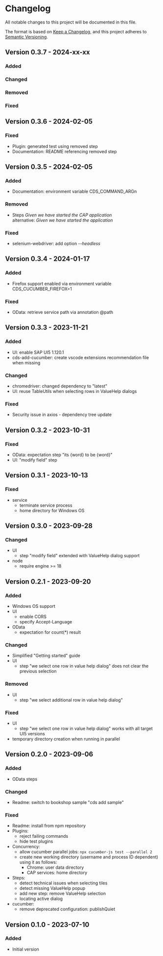 # Changelog

All notable changes to this project will be documented in this file.

The format is based on [Keep a Changelog](https://keepachangelog.com/en/1.0.0/),
and this project adheres to [Semantic Versioning](https://semver.org/spec/v2.0.0.html).

## Version 0.3.7 - 2024-xx-xx

### Added
### Changed
### Removed
### Fixed

## Version 0.3.6 - 2024-02-05

### Fixed

* Plugin: generated test using removed step
* Documentation: README referencing removed step

## Version 0.3.5 - 2024-02-05

### Added

* Documentation: environment variable CDS_COMMAND_ARGn

### Removed

* Steps *Given we have started the CAP application*  
  alternative: *Given we have started the application*

### Fixed

* selenium-webdriver: add option *--headless*

## Version 0.3.4 - 2024-01-17

### Added

* Firefox support enabled via environment variable CDS_CUCUMBER_FIREFOX=1

### Fixed
* OData: retrieve service path via annotation @path

## Version 0.3.3 - 2023-11-21

### Added
* UI: enable SAP UI5 1.120.1
* cds-add-cucumber: create vscode extensions recommendation file when missing

### Changed
* chromedriver: changed dependency to "latest"
* UI: reuse TableUtils when selecting rows in ValueHelp dialogs

### Fixed
* Security issue in axios - dependency tree update

## Version 0.3.2 - 2023-10-31
### Fixed

* OData: expectation step "its {word} to be {word}"
* UI: "modify field" step

## Version 0.3.1 - 2023-10-13
### Fixed

* service
  - terminate service process
  - home directory for Windows OS

## Version 0.3.0 - 2023-09-28
### Changed

* UI
  - step "modify field" extended with ValueHelp dialog support
* node
  - require engine >= 18

## Version 0.2.1 - 2023-09-20
### Added

* Windows OS support
* UI
  - enable CORS
  - specify Accept-Language
* OData
  - expectation for count(*) result

### Changed

* Simplified "Getting started" guide
* UI
  - step "we select one row in value help dialog" does not clear the previous selection

### Removed

* UI
  - step "we select additional row in value help dialog"

### Fixed

* UI
  - step "we select one row in value help dialog" works with all target UI5 versions
* temporary directory creation when running in parallel

## Version 0.2.0 - 2023-09-06

### Added

* OData steps

### Changed

* Readme: switch to bookshop sample "cds add sample"

### Fixed

* Readme: install from npm repository
* Plugins:
  - reject failing commands
  - hide test plugins
* Concurrency:
  - allow cucumber parallel jobs: `npx cucumber-js test --parallel 2`
  - create new working directory (username and process ID dependent) using it as follows:
    - Chrome: user data directory
    - CAP services: home directory
* Steps:
  - detect technical issues when selecting tiles
  - detect missing ValueHelp popup
  - add new step: remove ValueHelp selection
  - locating active dialog
* cucumber:
  - remove deprecated configuration: publishQuiet

## Version 0.1.0 - 2023-07-10

### Added

- Initial version
